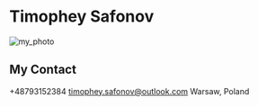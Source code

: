 # **Timophey Safonov**
![my_photo](https://drive.google.com/file/d/1H8vza2ZOX8SdQI2lEXHe6liYJCOUsSNR/view?usp=sharing)
## My Contact
+48793152384
timophey.safonov@outlook.com
Warsaw, Poland
 


